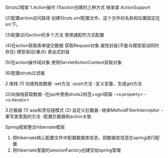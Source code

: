 Struts2框架
1.Action操作
  (1)action创建的三种方式
     继承类 ActionSupport
   
  (2)配置action访问路径
     创建Struts.xml配置文件，这个文件的名称和位置固定在src下。
     
  (3)配置访问action的多个方法
     使用通配符方式配置
     
  (4)在action获取表单提交数据
    获取Request对象
    属性封装(不能与模型驱动同时存在)
    模型驱动(重点)
    表达式封装
    
  (5)在action操作域对象
   使用ServletActionContext获取对象
    
  (6)配置struts过滤器
  
 2.值栈
   (1) 向值栈放数据
   -set方法
   -push方法
   -定义变量，生成get方法
   
   (2)向值栈获取数据
   -在jsp中使用struts2标签+ognl获取
   -<s:property>
   -<s:iterator>
   
  3.拦截器
  (1) aop和责任链模式
  (2) 自定义拦截器 
  -继承MethodFilterInterceptor
  -重写类里面的方法
  -配置拦截器和action关联
  
  
  Spring框架整合hibernate框架
  
  1. 把hibernate核心配置文件中配置数据库信息，把数据库信息在spring进行配置
  2. 把hibernate里面的sessionFactory创建交给spring管理
  
  